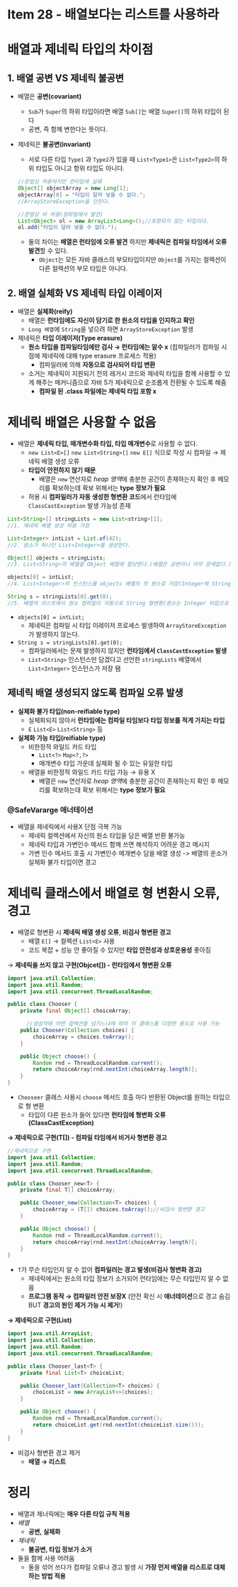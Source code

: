 # Item 28 - 배열보다는 리스트를 사용하라

# 배열과 제네릭 타입의 차이점

## 1. 배열 공변 VS 제네릭 불공변

- 배열은 **공변(covariant)**
    - `Sub`가 `Super`의 하위 타입이라면 배열 `Sub[]`는 배열 `Super[]`의 하위 타입이 된다
    - 공변, 즉 함께 변한다는 뜻이다.
- 제네릭은 **불공변(invariant)**
    - 서로 다른 타입 `Type1` 과 `Type2`가 있을 때 `List<Type1>`은 `List<Type2>`의 하위 타입도 아니고 항위 타입도 아니다.

    ```java
    //문법상 허용하지만 런타임에 실패
    Object[] objectArray = new Long[1];
    objectArray[0] = "타입이 달라 넣을 수 없다."; 
    //ArrayStoreException을 던진다.
    ```

    ```java
    //문법상 비 허용(컴파일에서 발견)
    List<Object> ol = new ArrayList<Long>();//호환되지 않는 타입이다.
    ol.add("타입이 달라 넣을 수 없다.");
    ```

    - 둘의 차이는 **배열은 런타임에 오류 발견** 하지만 **제네릭은 컴파일 타임에서 오류 발견**할 수 있다.
        - `Object`는 모든 자바 클래스의 부모타입이지만 `Object`를 가지는 컬렉션이 다른 컬렉션의 부모 타입은 아니다.

## 2. 배열 실체화 VS 제네릭 타입 이레이저

- 배열은 **실체화(reify)**
    - 배열은 **런타임에도 자신이 담기로 한 원소의 타입을 인지하고 확인**
    - `Long 배열`에 `String`을 넣으려 하면 `ArrayStoreException` 발생
- 제네릭은 **타입 이레이저(Type erasure)**
    - **원소 타입을 컴파일타임에만 검사 → 런타임에는 알수 x**
    (컴파일러가 컴파일 시점에 제네릭에 대해 type erasure 프로세스 적용)
        - 컴파일러에 의해 **자동으로 검사되어 타입 변환**
    - 소거는 제네릭이 지원되기 전의 레거시 코드와 제네릭 타입을 함께 사용할 수 있게 해주는 메커니즘으로 자바 5가 제네릭으로 순조롭게 전환될 수 있도록 해줌
        - **컴파일 된 .class 파일에는 제네릭 타입 포함 x**

# 제네릭 배열은 사용할 수 없음

- 배열은 **제네릭 타입, 매개변수화 타입, 타입 매개변수**로 사용할 수 없다.
    - `new List<E>[]` `new List<String>[]` `new E[]` 식으로 작성 시 컴파일
     → 제네릭 배열 생성 오류
    - **타입이 안전하지 않기 때문**
        - 배열은 `new` 연산자로 *heap 영역*에 충분한 공간이 존재하는지 확인 후 메모리를 확보하는데 확보 위해서는 **type 정보가 필요**
    - 허용 시 **컴파일러가 자동 생성한 형변환 코드**에서 런타임에 `ClassCastException` 발생 가능성 존재

```java
List<String>[] stringLists = new List<string>[1];
//1. 제네릭 배열 생성 허용 가정

List<Integer> intList = List.of(42);
//2. 원소가 하나인 List<Integer>를 생성한다.

Object[] objects = stringLists;
//3. List<String>의 배열을 Object 배열에 할당한다.(배열은 공변이니 아무 문제없다.)

objects[0] = intList;
//4. List<Integer>의 인스턴스를 objects 배열의 첫 원소로 저장(Integer에 String 넣음)

String s = stringLists[0].get(0);
//5. 배열의 리스트에서 원소 컴파일러 자동으로 String 형변환(원소는 Integer 타입으로 런타임에 오류)

```

- `objects[0] = intList;`
    - 제네릭은 컴파일 시 타입 이레이저 프로세스 발생하여 `ArrayStoreException`가 발생하지 않는다.
- `String s = stringLists[0].get(0);`
    - 컴파일러에서는 문제 발생하지 않지만 **런타임에서 `ClassCastException` 발생**
    - `List<String>` 인스턴스만 담겠다고 선언한 `stringLists` 배열에서 `List<Integer>` 인스턴스가 저장 됌

## 제네릭 배열 생성되지 않도록 컴파일 오류 발생

- **실체화 불가 타입(non-reifiable type)**
    - 실체화되지 않아서 **런타임에는 컴파일 타임보다 타입 정보를 적게 가지는 타입**
    - `E`  `List<E>` `List<String>` 등
- **실체화 가능 타입(reifiable type)**
    - 비한정적 와일드 카드 타입
        - `List<?>` `Map<?,?>`
        - 매개변수 타입 가운데 실체화 될 수 있는 유일한 타입
    - 배열을 비한정적 와일드 카드 타입 가능 → 유용 X
        - 배열은 `new` 연산자로 *heap 영역*에 충분한 공간이 존재하는지 확인 후 메모리를 확보하는데 확보 위해서는 **type 정보가 필요**

### @SafeVararge 애너테이션

- 배열을 제네릭에서 사용X 단점 극복 가능
    - 제네릭 컬렉션에서 자신의 원소 타입을 담은 배열 반환 불가능
    - 제네릭 타입과 가변인수 메서드 함께 쓰면 해석하지 어려운 경고 메시지
    - 가변 인수 메서드 호출 시 가변인수 메개변수 담을 배열 생성 -> 배열의 운소가 실체화 불가 타입이면 경고

# 제네릭 클래스에서 배열로 형 변환시 오류, 경고

- 배열로 형변환 시 **제네릭 배열 생성 오류**, **비검사 형변환 경고**
    - 배열 `E[]`  →  컬렉션 `List<E>` 사용
    - 코드 복잡 + 성능 안 좋아질 수 있지만 **타입 안전성과 상호운용성** 좋아짐

→ **제네릭을 쓰지 않고 구현(Objcet[]) - 런타임에서 형변환 오류**

```java
import java.util.Collection;
import java.util.Random;
import java.util.concurrent.ThreadLocalRandom;

public class Chooser {
    private final Object[] choiceArray;

	  //생성자에 어떤 컬렉션을 넘기느냐에 따라 이 클래스를 다양한 용도로 사용 가능
    public Chooser(Collection choices) {
        choiceArray = choices.toArray();
    }

    public Object choose() {
        Random rnd = ThreadLocalRandom.current();
        return choiceArray[rnd.nextInt(choiceArray.length)];
    }
} 
```

- `Chooseer` 클래스 사용시 `choose` 메서드 호출 마다 반환된 Object를 원하는 타입으로 형 변환
    - 타입이 다른 원소가 들어 있다면 **런타임에 형변화 오류(ClassCastException)**

**→ 제네릭으로 구현(T[]) - 컴파일 타임에서 비거사 형변환 경고**

```java
//제네릭으로 구현
import java.util.Collection;
import java.util.Random;
import java.util.concurrent.ThreadLocalRandom;

public class Chooser_new<T> {
    private final T[] choiceArray;

    public Chooser_new(Collection<T> choices) {
        choiceArray = (T[]) choices.toArray();//비검사 형변환 경고
    }

    public Object choose() {
        Random rnd = ThreadLocalRandom.current();
        return choiceArray[rnd.nextInt(choiceArray.length)];
    }
}
```

- `T`가 무슨 타입인지 알 수 없어 **컴파일러는 경고 발생(비검사 형변화 경고)**
    - 제네릭에서는 원소의 타입 정보가 소거되어 런타임에는 무슨 타입인지 알 수 없음
    - **프로그램 동작 → 컴파일러 안전 보장X**
    (안전 확신 시 **애너테이션**으로 경고 숨김 BUT **경고의 원인 제거 가능 시 제거**!)

**→ 제네릭으로 구현(List<T>)**

```java
import java.util.ArrayList;
import java.util.Collection;
import java.util.Random;
import java.util.concurrent.ThreadLocalRandom;

public class Chooser_last<T> {
    private final List<T> choiceList;

    public Chooser_last(Collection<T> choices) {
        choiceList = new ArrayList<>(choices);
    }

    public Object choose() {
        Random rnd = ThreadLocalRandom.current();
        return choiceList.get(rnd.nextInt(choiceList.size()));
    }
}
```

- 비검사 형변환 경고 제거
    - **배열 → 리스트**

# 정리

- 배열과 제너릭에는 **매우 다른 타입 규칙 적용**
- *배열*
    - **공변, 실체화**
- *제네릭*
    - **불공변, 타입 정보가 소거**
- 둘을 함께 사용 어려움
    - 둘을 섞어 쓰다가 컴파일 오류나 경고 발생 시 **가장 먼저 배열을 리스트로 대체하는 방법 적용**